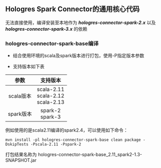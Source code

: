 ## Hologres Spark Connector的通用核心代码

无法直接使用，编译安装至本地作为 ***hologres-connector-spark-2.x*** 以及 ***hologres-connector-spark-3.x*** 的依赖

### hologres-connector-spark-base编译

- 结合使用环境的scala及spark版本进行打包，使用-P指定版本参数

- 支持版本如下表

|   参数    |                    支持版本                    |
|:-------:|:------------------------------------------:|
| scala版本 | scala-2.11 <br> scala-2.12 <br> scala-2.13 |
| spark版本 |            spark-2 <br> spark-3            |

例如使用的是scala2.11编译的spark2.4，可以使用如下命令：

```
mvn install -pl hologres-connector-spark-base clean package -DskipTests -Pscala-2.11 -Pspark-2
```

打包结果名称为 hologres-connector-spark-base_2.11_spark2-1.3-SNAPSHOT.jar
